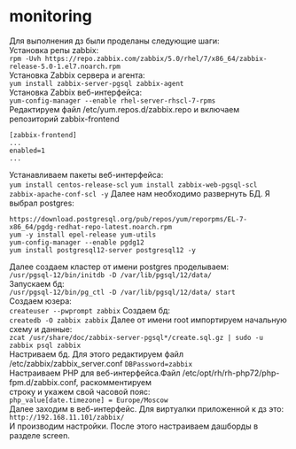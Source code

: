 # monitoring

Для выполнения дз были проделаны следующие шаги:      
Установка репы zabbix:        
```rpm -Uvh https://repo.zabbix.com/zabbix/5.0/rhel/7/x86_64/zabbix-release-5.0-1.el7.noarch.rpm```      
Установка Zabbix сервера и агента:          
```yum install zabbix-server-pgsql zabbix-agent```      
Установка Zabbix веб-интерфейса:       
```yum-config-manager --enable rhel-server-rhscl-7-rpms```      
Редактируем файл /etc/yum.repos.d/zabbix.repo и включаем репозиторий zabbix-frontend       
```
[zabbix-frontend]
...
enabled=1
...
```      
Устанавливаем пакеты веб-интерфейса:       
```yum install centos-release-scl```
```yum install zabbix-web-pgsql-scl zabbix-apache-conf-scl -y```
Далее нам необходимо развернуть БД. Я выбрал postgres:        
```
https://download.postgresql.org/pub/repos/yum/reporpms/EL-7-x86_64/pgdg-redhat-repo-latest.noarch.rpm
yum -y install epel-release yum-utils
yum-config-manager --enable pgdg12
yum install postgresql12-server postgresql12 -y
```     
Далее создаем кластер от имени postgres проделываем:       
```/usr/pgsql-12/bin/initdb -D /var/lib/pgsql/12/data/```       
Запускаем бд:        
```/usr/pgsql-12/bin/pg_ctl -D /var/lib/pgsql/12/data/ start```             
Создаем юзера:      
```createuser --pwprompt zabbix```
Создаем бд:       
```createdb -O zabbix zabbix```
Далее от имени root импортируем начальную схему и данные:     
```zcat /usr/share/doc/zabbix-server-pgsql*/create.sql.gz | sudo -u zabbix psql zabbix```        
Настриваем бд. Для этого редактируем файл /etc/zabbix/zabbix_server.conf
```DBPassword=zabbix```      
Настраиваем PHP для веб-интерфейса.Файл /etc/opt/rh/rh-php72/php-fpm.d/zabbix.conf, раскомментируем        
строку и укажем свой часовой пояс:       
```php_value[date.timezone] = Europe/Moscow```      
Далее заходим в веб-интерфейс. Для виртуалки приложенной к дз это:      
```http://192.168.11.101/zabbix/```      
И производим настройки. После этого настраиваем дашборды в разделе screen.      